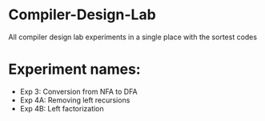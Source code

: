 # Compiler-Design-Lab
All compiler design lab experiments in a single place with the sortest codes

# Experiment names:
- Exp 3: Conversion from NFA to DFA
- Exp 4A: Removing left recursions
- Exp 4B: Left factorization

